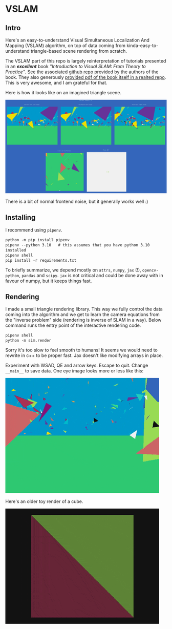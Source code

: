VSLAM
=====

Intro
-----

Here's an easy-to-understand Visual Simultaneous Localization And Mapping (VSLAM) algorithm, on top of
data coming from kinda-easy-to-understand triangle-based scene rendering from scratch.

The VSLAM part of this repo is largely reinterpretation of tutorials presented in an ***excellent*** book 
*"Introduction to Visual SLAM: From Theory to Practice"*. See the associated
[github repo](https://github.com/gaoxiang12/slambook) provided by the authors of the book.
They also generously [provided pdf of the book itself in a realted repo](https://github.com/gaoxiang12/slambook-en/blob/master/slambook-en.pdf).
This is very awesome, and I am grateful for that.

Here is how it looks like on an imagined triangle scene.

![render](imgs/gui.gif)

There is a bit of normal frontend noise, but it generally works well :)

Installing
----------

I recommend using `pipenv`.

```
python -m pip install pipenv
pipenv --python 3.10   # this assumes that you have python 3.10 installed
pipenv shell
pip install -r requirements.txt
```

To briefly summarize, we depend mostly on `attrs`, `numpy`, `jax` (!), `opencv-python`, `pandas` and `scipy`.
`jax` is not critical and could be done away with in favour of numpy, but it keeps things fast.


Rendering
----------

I made a small triangle rendering library.
This way we fully control the data coming into the algorithm and we get to learn the camera equations
from the "inverse problem" side (rendering is inverse of SLAM in a way).
Below command runs the entry point of the interactive rendering code.

```
pipenv shell
python -m sim.render
```
Sorry it's too slow to feel smooth to humans! It seems we would need to rewrite in c++ to be proper fast.
Jax doesn't like modifying arrays in place.

Experiment with WSAD, QE and arrow keys. Escape to quit.
Change `__main__` to save data. One eye image looks more or less like this:

![render](imgs/triangles.gif)

Here's an older toy render of a cube.

![render](imgs/render.gif)
